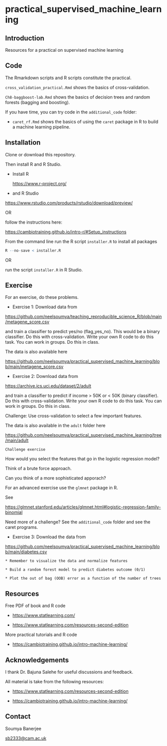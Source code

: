 # practical_supervised_machine_learning

## Introduction

Resources for a practical on supervised machine learning


## Code

The Rmarkdown scripts and R scripts constitute the practical.

`cross_validation_practical.Rmd` shows the basics of cross-validation.

`Ch8-baggboost-lab.Rmd` shows the basics of decision trees and random forests (bagging and boosting).

If you have time, you can try code in the `additional_code` folder:

* `caret_rf.Rmd` shows the basics of using the `caret` package in R to build a machine learning pipeline.

## Installation

Clone or download this repository. 

Then install R and R Studio. 

* Install R

    https://www.r-project.org/

* and R Studio

https://www.rstudio.com/products/rstudio/download/preview/

OR

follow the instructions here:

https://cambiotraining.github.io/intro-r/#Setup_instructions

From the command line run the R script `installer.R` to install all packages

```R
R --no-save < installer.R
```

OR

run the script `installer.R` in R Studio.


## Exercise

For an exercise, do these problems.

* Exercise 1: Download data from

https://github.com/neelsoumya/teaching_reproducible_science_R/blob/main/metagene_score.csv

and train a classifier to predict yes/no (flag_yes_no). This would be a binary classifier. Do this with cross-validation. Write your own R code to do this task. You can work in groups. Do this in class.

The data is also available here

https://github.com/neelsoumya/practical_supervised_machine_learning/blob/main/metagene_score.csv

* Exercise 2: Download data from

https://archive.ics.uci.edu/dataset/2/adult

and train a classifier to predict if income > 50K or < 50K (binary classifier). Do this with cross-validation.  Write your own R code to do this task. You can work in groups. Do this in class.

Challenge: Use cross-validation to select a few important features.

The data is also available in the `adult` folder here

https://github.com/neelsoumya/practical_supervised_machine_learning/tree/main/adult

`Challenge exercise`

How would you select the features that go in the logistic regression model?

Think of a brute force approach.

Can you think of a more sophisticated apporach?

For an advanced exercise use the `glmnet` package in R.

See

https://glmnet.stanford.edu/articles/glmnet.html#logistic-regression-family-binomial

Need more of a challenge? See the `additional_code` folder and see the caret programs.


* Exercise 3: Download the data from

https://github.com/neelsoumya/practical_supervised_machine_learning/blob/main/diabetes.csv


    * Remember to visualize the data and normalize features

    * Build a random forest model to predict diabetes outcome (0/1)

    * Plot the out of bag (OOB) error as a function of the number of trees

<!--Solutions are in the `solutions` directory.-->

## Resources

Free PDF of book and R code 

* https://www.statlearning.com/

* https://www.statlearning.com/resources-second-edition


More practical tutorials and R code

* https://cambiotraining.github.io/intro-machine-learning/


## Acknowledgements

I thank Dr. Bajuna Salehe for useful discussions and feedback.

All material is take from the following resources:

* https://www.statlearning.com/resources-second-edition

* https://cambiotraining.github.io/intro-machine-learning/



## Contact

Soumya Banerjee

sb2333@cam.ac.uk

